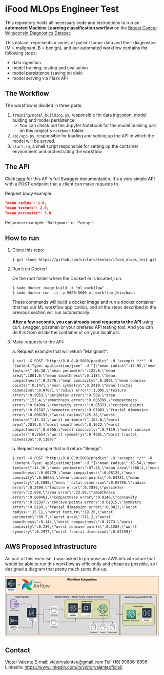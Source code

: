 # iFood MLOps Engineer Test

This repository holds all necessary code and instructions to run an **automated Machine Learning classification worflow** on the [Breast Cancer Winsconsin Diagnostics Dataset](https://www.kaggle.com/uciml/breast-cancer-wisconsin-data).

This dataset represents a series of patient tumor data and their diagnostics (M = malignant, B = benign), and our automated workflow contains the following steps:
- data ingestion
- model training, testing and evaluation
- model persistence (saving on disk)
- model serving via Flask API

## The Workflow
The workflow is divided in three parts:
1. `training/model_building.py`, responsible for data ingestion, model buiding and model persistence.
	- You can check out the Jupyter Notebook for the model building part on this project's `notebook` folder.
2. `api/app.py`, responsible for loading and setting up the API in which the model will be served.
3. `start.sh`, a shell script responsible for setting up the container environment and orchestrating the workflow.

## The API

Click [here](https://app.swaggerhub.com/apis/victorvalentee/iFoodMLTestAPI/0.1.0) for this API's full Swagger documentation. It's a very simple API with a POST endpoint that a client can make requests to.

Request body example:
```json
"mean radius": 1.0,
"mean texture": 2.0,
"mean perimeter": 3.0
```

Response example:
`"Malignant"` or `"Benign"`.

## How to run

1. Clone this repo:

	```$ git clone https://github.com/victorvalentee/ifood_mlops_test.git```

2. Run it on Docker!

	On the root folder where the Dockerfile is located, run:

	```
	$ sudo docker image build -t "ml_workflow" .
	$ sudo docker run -it -p 5000:5000 ml_workflow /bin/bash
	```

	These commands will build a docker image and run a docker container that has our ML workflow application, and all the steps described in the previous section will run automatically.

	**After a few seconds, you can already send requests to the API** using curl, swagger, postman or your prefered API testing tool. And you can do this from inside the container or on your localhost.

3. Make requests to the API:

	a. Request example that will return "Malignant":

	```
	$ curl -X POST "http://0.0.0.0:5000/predict" -H "accept: */*" -H "Content-Type: application/json" -d "{\"mean radius\":17.99,\"mean texture\":10.38,\"mean perimeter\":122.8,\"mean area\":1001.0,\"mean smoothness\":0.1184,\"mean compactness\":0.2776,\"mean concavity\":0.3001,\"mean concave points\":0.1471,\"mean symmetry\":0.2419,\"mean fractal dimension\":0.07871,\"radius error\":1.095,\"texture error\":0.9053,\"perimeter error\":8.589,\"area error\":153.4,\"smoothness error\":0.006399,\"compactness error\":0.04904,\"concavity error\":0.05373,\"concave points error\":0.01587,\"symmetry error\":0.03003,\"fractal dimension error\":0.006193,\"worst radius\":25.38,\"worst texture\":17.33,\"worst perimeter\":184.6,\"worst area\":2019.0,\"worst smoothness\":0.1622,\"worst compactness\":0.6656,\"worst concavity\":0.7119,\"worst concave points\":0.2654,\"worst symmetry\":0.4601,\"worst fractal dimension\":0.1189}"
	```

	b. Request example that will return "Benign":
	```
	$ curl -X POST "http://0.0.0.0:5000/predict" -H "accept: */*" -H "Content-Type: application/json" -d "{\"mean radius\":13.54,\"mean texture\":14.36,\"mean perimeter\":87.46,\"mean area\":566.3,\"mean smoothness\":0.09779,\"mean compactness\":0.08129,\"mean concavity\":0.06664,\"mean concave points\":0.04781,\"mean symmetry\":0.1885,\"mean fractal dimension\":0.05766,\"radius error\":0.2699,\"texture error\":0.7886,\"perimeter error\":2.058,\"area error\":23.56,\"smoothness error\":0.008462,\"compactness error\":0.0146,\"concavity error\":0.02387,\"concave points error\":0.01315,\"symmetry error\":0.0198,\"fractal dimension error\":0.0023,\"worst radius\":15.11,\"worst texture\":19.26,\"worst perimeter\":99.7,\"worst area\":711.2,\"worst smoothness\":0.144,\"worst compactness\":0.1773,\"worst concavity\":0.239,\"worst concave points\":0.1288,\"worst symmetry\":0.2977,\"worst fractal dimension\":0.07259}"
	```

## AWS Proposed Infrastructure

As part of this exercise, I was asked to propose an AWS infrastructure that would be able to run this workflow as efficiently and cheap as possible, so I designed a diagram that pretty much sums this up.

![AWS Infra](./notebook/notebook_images/AWS_infra.png)

## Contact
Victor Valente
E-mail: victorvalentee@gmail.com
Tel: (16) 99606-8896
LinkedIn: https://www.linkedin.com/in/victorvalenteoficial/